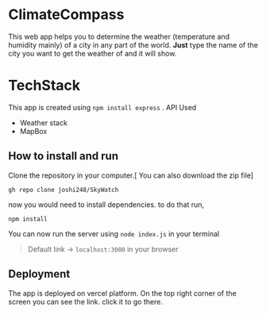 # ClimateCompass
This web app helps you to determine the weather (temperature and humidity mainly) of a city in any part of the world.
**Just** type the name of the city you want to get the weather of and it will show.

# TechStack

This app is created using `npm install express` . 
API Used
 - Weather stack
 - MapBox

## How to install and run

Clone the repository in your computer.[ You can also download the zip file]

    gh repo clone joshi248/SkyWatch
 now you would need to install dependencies. to do that run,
 

    npm install
You can now run the server using `node index.js` in your terminal
> Default link -> `localhost:3000` in your browser

## Deployment
The app is deployed on vercel platform.
On the top right corner of the screen you can see the link. click it to go there.
